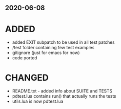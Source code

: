 2020-06-08
---
# ADDED
- added EXIT subpatch to be used in all test patches	
- /test folder containing few test examples
- gitignore (just for emacs for now)
- code ported

# CHANGED
- README.txt - added info about SUITE and TESTS	
- pdtest.lua contains run() that actually runs the tests
- utils.lua is now pdtest.lua
